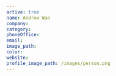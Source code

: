 ```yaml
---
active: true
name: Andrew Wan
company:
category:
phoneOffice:
email:
image_path:
color:
website:
profile_image_path: /images/person.png
---
```

